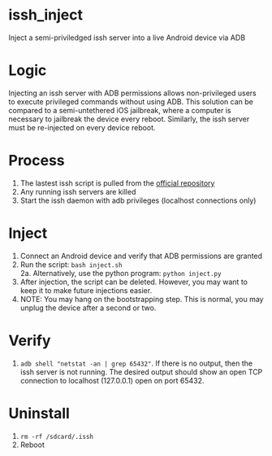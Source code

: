 # issh_inject
Inject a semi-priviledged issh server into a live Android device via ADB

# Logic
Injecting an issh server with ADB permissions allows non-privileged users to execute privileged commands without using ADB. This solution can be compared to a semi-untethered iOS jailbreak, where a computer is necessary to jailbreak the device every reboot. Similarly, the issh server must be re-injected on every device reboot.

# Process
1. The lastest issh script is pulled from the [official repository](https://github.com/tytydraco/issh)
2. Any running issh servers are killed
3. Start the issh daemon with adb privileges (localhost connections only)

# Inject
1. Connect an Android device and verify that ADB permissions are granted
2. Run the script: `bash inject.sh`  
  2a. Alternatively, use the python program: `python inject.py`
3. After injection, the script can be deleted. However, you may want to keep it to make future injections easier.
4. NOTE: You may hang on the bootstrapping step. This is normal, you may unplug the device after a second or two.

# Verify
1. `adb shell "netstat -an | grep 65432"`. If there is no output, then the issh server is not running. The desired output should show an open TCP connection to localhost (127.0.0.1) open on port 65432.

# Uninstall
1. `rm -rf /sdcard/.issh`
2. Reboot
